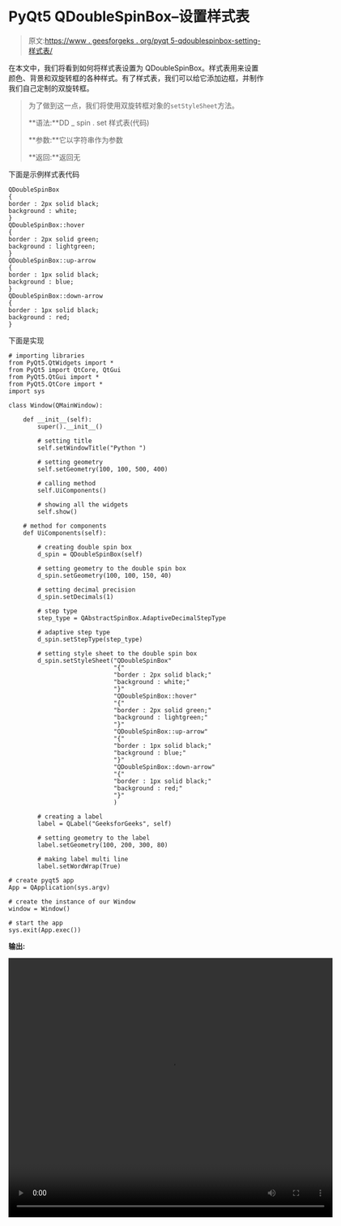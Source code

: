 # PyQt5 QDoubleSpinBox–设置样式表

> 原文:[https://www . geesforgeks . org/pyqt 5-qdoublespinbox-setting-样式表/](https://www.geeksforgeeks.org/pyqt5-qdoublespinbox-setting-stylesheet/)

在本文中，我们将看到如何将样式表设置为 QDoubleSpinBox。样式表用来设置颜色、背景和双旋转框的各种样式。有了样式表，我们可以给它添加边框，并制作我们自己定制的双旋转框。

> 为了做到这一点，我们将使用双旋转框对象的`setStyleSheet`方法。
> 
> **语法:**DD _ spin . set 样式表(代码)
> 
> **参数:**它以字符串作为参数
> 
> **返回:**返回无

下面是示例样式表代码

```
QDoubleSpinBox
{
border : 2px solid black;
background : white;
}
QDoubleSpinBox::hover
{
border : 2px solid green;
background : lightgreen;
}
QDoubleSpinBox::up-arrow
{
border : 1px solid black;
background : blue;
}
QDoubleSpinBox::down-arrow
{
border : 1px solid black;
background : red;
}

```

下面是实现

```
# importing libraries
from PyQt5.QtWidgets import * 
from PyQt5 import QtCore, QtGui
from PyQt5.QtGui import * 
from PyQt5.QtCore import * 
import sys

class Window(QMainWindow):

    def __init__(self):
        super().__init__()

        # setting title
        self.setWindowTitle("Python ")

        # setting geometry
        self.setGeometry(100, 100, 500, 400)

        # calling method
        self.UiComponents()

        # showing all the widgets
        self.show()

    # method for components
    def UiComponents(self):

        # creating double spin box
        d_spin = QDoubleSpinBox(self)

        # setting geometry to the double spin box
        d_spin.setGeometry(100, 100, 150, 40)

        # setting decimal precision
        d_spin.setDecimals(1)

        # step type
        step_type = QAbstractSpinBox.AdaptiveDecimalStepType

        # adaptive step type
        d_spin.setStepType(step_type)

        # setting style sheet to the double spin box
        d_spin.setStyleSheet("QDoubleSpinBox"
                             "{"
                             "border : 2px solid black;"
                             "background : white;"
                             "}"
                             "QDoubleSpinBox::hover"
                             "{"
                             "border : 2px solid green;"
                             "background : lightgreen;"
                             "}"
                             "QDoubleSpinBox::up-arrow"
                             "{"
                             "border : 1px solid black;"
                             "background : blue;"
                             "}"
                             "QDoubleSpinBox::down-arrow"
                             "{"
                             "border : 1px solid black;"
                             "background : red;"
                             "}"
                             )

        # creating a label
        label = QLabel("GeeksforGeeks", self)

        # setting geometry to the label
        label.setGeometry(100, 200, 300, 80)

        # making label multi line
        label.setWordWrap(True)

# create pyqt5 app
App = QApplication(sys.argv)

# create the instance of our Window
window = Window()

# start the app
sys.exit(App.exec())
```

**输出:**

<video class="wp-video-shortcode" id="video-457833-1" width="640" height="512" preload="metadata" controls=""><source type="video/mp4" src="https://media.geeksforgeeks.org/wp-content/uploads/20200723005301/Python-2020-07-23-00-52-45.mp4?_=1">[https://media.geeksforgeeks.org/wp-content/uploads/20200723005301/Python-2020-07-23-00-52-45.mp4](https://media.geeksforgeeks.org/wp-content/uploads/20200723005301/Python-2020-07-23-00-52-45.mp4)</video>